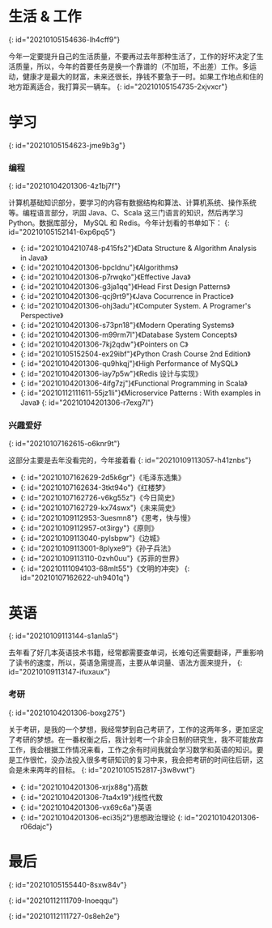 # 生活 & 工作
{: id="20210105154636-lh4cff9"}

今年一定要提升自己的生活质量，不要再过去年那种生活了，工作的好坏决定了生活质量，所以，今年的首要任务是换一个靠谱的（不加班，不出差）工作。多运动，健康才是最大的财富，未来还很长，挣钱不要急于一时。如果工作地点和住的地方距离适合，我打算买一辆车。
{: id="20210105154735-2xjvxcr"}

# 学习
{: id="20210105154623-jme9b3g"}

### 编程
{: id="20210104201306-4z1bj7f"}

计算机基础知识部分，要学习的内容有数据结构和算法、计算机系统、操作系统等。编程语言部分，巩固 Java、C、Scala 这三门语言的知识，然后再学习 Python。数据库部分， MySQL 和 Redis。今年计划看的书单如下：
{: id="20210105152141-6xp6pq5"}

- {: id="20210104210748-p415fs2"}《Data Structure & Algorithm Analysis in Java》
- {: id="20210104201306-bpcldnu"}《Algorithms》
- {: id="20210104201306-p7rwqko"}《Effective Java》
- {: id="20210104201306-g3ja1qq"}《Head First Design Patterns》
- {: id="20210104201306-qcj9rt9"}《Java Cocurrence in Practice》
- {: id="20210104201306-ohj3adu"}《Computer System. A Programer's Perspective》
- {: id="20210104201306-s73pn18"}《Modern Operating Systems》
- {: id="20210104201306-m99rm7l"}《Database System Concepts》
- {: id="20210104201306-7kj2qdw"}《Pointers on C》
- {: id="20210105152504-ex29ibf"}《Python Crash Course 2nd Edition》
- {: id="20210104201306-qu9hkqj"}《High Performance of MySQL》
- {: id="20210104201306-iay7p5w"}《Redis 设计与实现》
- {: id="20210104201306-4ifg7zj"}《Functional Programming in Scala》
- {: id="20210112111611-55jz1li"}《Microservice Patterns : With examples in Java》
{: id="20210104201306-r7exg7l"}

### 兴趣爱好
{: id="20210107162615-o6knr9t"}

这部分主要是去年没看完的，今年接着看
{: id="20210109113057-h41znbs"}

- {: id="20210107162629-2d5k6gr"}《毛泽东选集》
- {: id="20210107162634-3tkt94o"}《红楼梦》
- {: id="20210107162726-v6kg55z"}《今日简史》
- {: id="20210107162729-kx74swx"}《未来简史》
- {: id="20210109112953-3uesmn8"}《思考，快与慢》
- {: id="20210109112957-ot3irgy"}《原则》
- {: id="20210109113040-pylsbpw"}《边城》
- {: id="20210109113001-8plyxe9"}《孙子兵法》
- {: id="20210109113110-0zvh0uu"}《苏菲的世界》
- {: id="20210111094103-68mlt55"}《文明的冲突》
{: id="20210107162622-uh9401q"}

# 英语
{: id="20210109113144-s1anla5"}

去年看了好几本英语技术书籍，经常都需要查单词，长难句还需要翻译，严重影响了读书的速度，所以，英语急需提高，主要从单词量、语法方面来提升，
{: id="20210109113147-ifuxaux"}

### 考研
{: id="20210104201306-boxg275"}

关于考研，是我的一个梦想，我经常梦到自己考研了，工作的这两年多，更加坚定了考研的梦想。在一番权衡之后，我计划考一个非全日制的研究生，我不可能放弃工作，我会根据工作情况来看，工作之余有时间我就会学习数学和英语的知识。要是工作很忙，没办法投入很多考研知识的复习中来，我会把考研的时间往后研，这会是未来两年的目标。
{: id="20210105152817-j3w8vwt"}

- {: id="20210104201306-xrjx88g"}高数
- {: id="20210104201306-7ta4x19"}线性代数
- {: id="20210104201306-vx69c6a"}英语
- {: id="20210104201306-eci35j2"}思想政治理论
{: id="20210104201306-r06dajc"}

# 最后
{: id="20210105155440-8sxw84v"}

{: id="20210112111709-lnoeqqu"}


{: id="20210112111727-0s8eh2e"}
